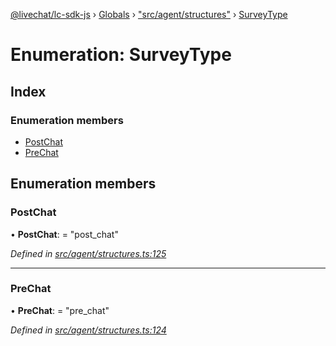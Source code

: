 [@livechat/lc-sdk-js](../README.md) › [Globals](../globals.md) › ["src/agent/structures"](../modules/_src_agent_structures_.md) › [SurveyType](_src_agent_structures_.surveytype.md)

# Enumeration: SurveyType

## Index

### Enumeration members

* [PostChat](_src_agent_structures_.surveytype.md#postchat)
* [PreChat](_src_agent_structures_.surveytype.md#prechat)

## Enumeration members

###  PostChat

• **PostChat**: = "post_chat"

*Defined in [src/agent/structures.ts:125](https://github.com/livechat/lc-sdk-js/blob/61db942/src/agent/structures.ts#L125)*

___

###  PreChat

• **PreChat**: = "pre_chat"

*Defined in [src/agent/structures.ts:124](https://github.com/livechat/lc-sdk-js/blob/61db942/src/agent/structures.ts#L124)*
